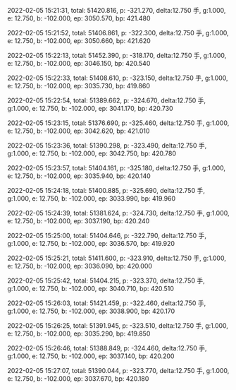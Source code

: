 2022-02-05 15:21:31, total: 51420.816, p: -321.270, delta:12.750 手, g:1.000, e: 12.750, b: -102.000, ep: 3050.570, bp: 421.480

2022-02-05 15:21:52, total: 51406.861, p: -322.300, delta:12.750 手, g:1.000, e: 12.750, b: -102.000, ep: 3050.660, bp: 421.620

2022-02-05 15:22:13, total: 51452.390, p: -318.170, delta:12.750 手, g:1.000, e: 12.750, b: -102.000, ep: 3046.150, bp: 420.540

2022-02-05 15:22:33, total: 51408.610, p: -323.150, delta:12.750 手, g:1.000, e: 12.750, b: -102.000, ep: 3035.730, bp: 419.860

2022-02-05 15:22:54, total: 51389.662, p: -324.670, delta:12.750 手, g:1.000, e: 12.750, b: -102.000, ep: 3041.170, bp: 420.730

2022-02-05 15:23:15, total: 51376.690, p: -325.460, delta:12.750 手, g:1.000, e: 12.750, b: -102.000, ep: 3042.620, bp: 421.010

2022-02-05 15:23:36, total: 51390.298, p: -323.490, delta:12.750 手, g:1.000, e: 12.750, b: -102.000, ep: 3042.750, bp: 420.780

2022-02-05 15:23:57, total: 51404.161, p: -325.180, delta:12.750 手, g:1.000, e: 12.750, b: -102.000, ep: 3035.940, bp: 420.140

2022-02-05 15:24:18, total: 51400.885, p: -325.690, delta:12.750 手, g:1.000, e: 12.750, b: -102.000, ep: 3033.990, bp: 419.960

2022-02-05 15:24:39, total: 51381.624, p: -324.730, delta:12.750 手, g:1.000, e: 12.750, b: -102.000, ep: 3037.190, bp: 420.240

2022-02-05 15:25:00, total: 51404.646, p: -322.790, delta:12.750 手, g:1.000, e: 12.750, b: -102.000, ep: 3036.570, bp: 419.920

2022-02-05 15:25:21, total: 51411.600, p: -323.910, delta:12.750 手, g:1.000, e: 12.750, b: -102.000, ep: 3036.090, bp: 420.000

2022-02-05 15:25:42, total: 51404.215, p: -323.370, delta:12.750 手, g:1.000, e: 12.750, b: -102.000, ep: 3040.710, bp: 420.510

2022-02-05 15:26:03, total: 51421.459, p: -322.460, delta:12.750 手, g:1.000, e: 12.750, b: -102.000, ep: 3038.900, bp: 420.170

2022-02-05 15:26:25, total: 51391.945, p: -323.510, delta:12.750 手, g:1.000, e: 12.750, b: -102.000, ep: 3035.290, bp: 419.850

2022-02-05 15:26:46, total: 51388.849, p: -324.460, delta:12.750 手, g:1.000, e: 12.750, b: -102.000, ep: 3037.140, bp: 420.200

2022-02-05 15:27:07, total: 51390.044, p: -323.770, delta:12.750 手, g:1.000, e: 12.750, b: -102.000, ep: 3037.670, bp: 420.180